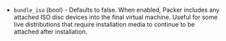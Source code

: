<!-- Code generated from the comments of the VBoxBundleConfig struct in builder/virtualbox/common/vboxbundle_config.go; DO NOT EDIT MANUALLY -->

-   `bundle_iso` (bool) - Defaults to false. When enabled, Packer includes
    any attached ISO disc devices into the final virtual machine. Useful for
    some live distributions that require installation media to continue to be
    attached after installation.
    